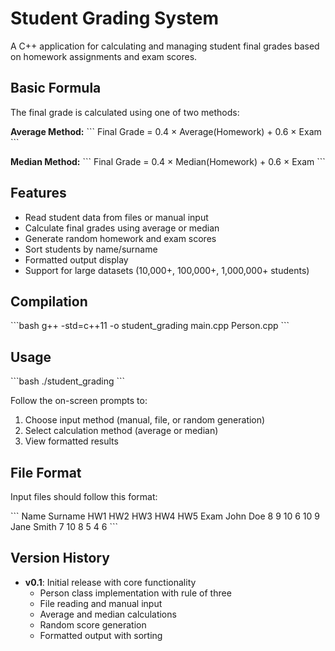# Student Grading System

A C++ application for calculating and managing student final grades based on homework assignments and exam scores.

## Basic Formula

The final grade is calculated using one of two methods:

**Average Method:**
\`\`\`
Final Grade = 0.4 × Average(Homework) + 0.6 × Exam
\`\`\`

**Median Method:**
\`\`\`
Final Grade = 0.4 × Median(Homework) + 0.6 × Exam
\`\`\`

## Features

- Read student data from files or manual input
- Calculate final grades using average or median
- Generate random homework and exam scores
- Sort students by name/surname
- Formatted output display
- Support for large datasets (10,000+, 100,000+, 1,000,000+ students)

## Compilation

\`\`\`bash
g++ -std=c++11 -o student_grading main.cpp Person.cpp
\`\`\`

## Usage

\`\`\`bash
./student_grading
\`\`\`

Follow the on-screen prompts to:
1. Choose input method (manual, file, or random generation)
2. Select calculation method (average or median)
3. View formatted results

## File Format

Input files should follow this format:

\`\`\`
Name        Surname    HW1   HW2   HW3   HW4   HW5   Exam
John        Doe         8     9    10     6    10      9
Jane        Smith       7    10     8     5     4      6
\`\`\`

## Version History

- **v0.1**: Initial release with core functionality
  - Person class implementation with rule of three
  - File reading and manual input
  - Average and median calculations
  - Random score generation
  - Formatted output with sorting
